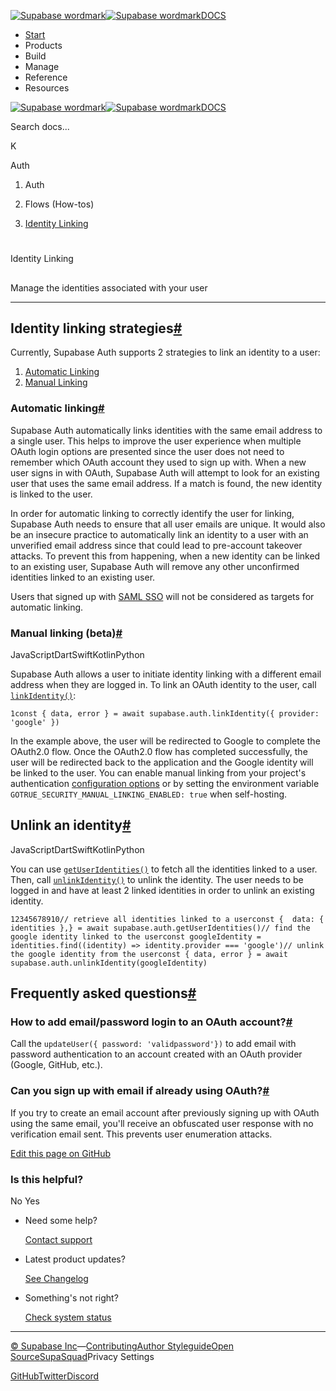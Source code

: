 [![Supabase wordmark](https://supabase.com/docs/_next/image?url=%2Fdocs%2Fsupabase-dark.svg&w=256&q=75&dpl=dpl_5BYG5BkQhU19GEfZfhcgAbeGcRQo)![Supabase wordmark](https://supabase.com/docs/_next/image?url=%2Fdocs%2Fsupabase-light.svg&w=256&q=75&dpl=dpl_5BYG5BkQhU19GEfZfhcgAbeGcRQo)DOCS](https://supabase.com/docs)

-   [Start](https://supabase.com/docs/guides/getting-started)
-   Products
-   Build
-   Manage
-   Reference
-   Resources

[![Supabase wordmark](https://supabase.com/docs/_next/image?url=%2Fdocs%2Fsupabase-dark.svg&w=256&q=75&dpl=dpl_5BYG5BkQhU19GEfZfhcgAbeGcRQo)![Supabase wordmark](https://supabase.com/docs/_next/image?url=%2Fdocs%2Fsupabase-light.svg&w=256&q=75&dpl=dpl_5BYG5BkQhU19GEfZfhcgAbeGcRQo)DOCS](https://supabase.com/docs)

Search docs...

K

Auth

1.  Auth

3.  Flows (How-tos)

5.  [Identity Linking](https://supabase.com/docs/guides/auth/auth-identity-linking)

# 

Identity Linking

## 

Manage the identities associated with your user

* * *

## Identity linking strategies[#](#identity-linking-strategies)

Currently, Supabase Auth supports 2 strategies to link an identity to a user:

1.  [Automatic Linking](#automatic-linking)
2.  [Manual Linking](#manual-linking-beta)

### Automatic linking[#](#automatic-linking)

Supabase Auth automatically links identities with the same email address to a single user. This helps to improve the user experience when multiple OAuth login options are presented since the user does not need to remember which OAuth account they used to sign up with. When a new user signs in with OAuth, Supabase Auth will attempt to look for an existing user that uses the same email address. If a match is found, the new identity is linked to the user.

In order for automatic linking to correctly identify the user for linking, Supabase Auth needs to ensure that all user emails are unique. It would also be an insecure practice to automatically link an identity to a user with an unverified email address since that could lead to pre-account takeover attacks. To prevent this from happening, when a new identity can be linked to an existing user, Supabase Auth will remove any other unconfirmed identities linked to an existing user.

Users that signed up with [SAML SSO](https://supabase.com/docs/guides/auth/sso/auth-sso-saml) will not be considered as targets for automatic linking.

### Manual linking (beta)[#](#manual-linking-beta)

JavaScriptDartSwiftKotlinPython

Supabase Auth allows a user to initiate identity linking with a different email address when they are logged in. To link an OAuth identity to the user, call [`linkIdentity()`](https://supabase.com/docs/reference/javascript/auth-linkidentity):

```
1const { data, error } = await supabase.auth.linkIdentity({ provider: 'google' })
```

In the example above, the user will be redirected to Google to complete the OAuth2.0 flow. Once the OAuth2.0 flow has completed successfully, the user will be redirected back to the application and the Google identity will be linked to the user. You can enable manual linking from your project's authentication [configuration options](https://supabase.com/dashboard/project/_/settings/auth) or by setting the environment variable `GOTRUE_SECURITY_MANUAL_LINKING_ENABLED: true` when self-hosting.

## Unlink an identity[#](#unlink-an-identity)

JavaScriptDartSwiftKotlinPython

You can use [`getUserIdentities()`](https://supabase.com/docs/reference/javascript/auth-getuseridentities) to fetch all the identities linked to a user. Then, call [`unlinkIdentity()`](https://supabase.com/docs/reference/javascript/auth-unlinkidentity) to unlink the identity. The user needs to be logged in and have at least 2 linked identities in order to unlink an existing identity.

```
12345678910// retrieve all identities linked to a userconst {  data: { identities },} = await supabase.auth.getUserIdentities()// find the google identity linked to the userconst googleIdentity = identities.find((identity) => identity.provider === 'google')// unlink the google identity from the userconst { data, error } = await supabase.auth.unlinkIdentity(googleIdentity)
```

## Frequently asked questions[#](#frequently-asked-questions)

### How to add email/password login to an OAuth account?[#](#how-to-add-emailpassword-login-to-an-oauth-account)

Call the `updateUser({ password: 'validpassword'})` to add email with password authentication to an account created with an OAuth provider (Google, GitHub, etc.).

### Can you sign up with email if already using OAuth?[#](#can-you-sign-up-with-email-if-already-using-oauth)

If you try to create an email account after previously signing up with OAuth using the same email, you'll receive an obfuscated user response with no verification email sent. This prevents user enumeration attacks.

[Edit this page on GitHub](https://github.com/supabase/supabase/blob/master/apps/docs/content/guides/auth/auth-identity-linking.mdx)

### Is this helpful?

No Yes

-   Need some help?
    
    [Contact support](https://supabase.com/support)
-   Latest product updates?
    
    [See Changelog](https://supabase.com/changelog)
-   Something's not right?
    
    [Check system status](https://status.supabase.com/)

* * *

[© Supabase Inc](https://supabase.com/)—[Contributing](https://github.com/supabase/supabase/blob/master/apps/docs/DEVELOPERS.md)[Author Styleguide](https://github.com/supabase/supabase/blob/master/apps/docs/CONTRIBUTING.md)[Open Source](https://supabase.com/open-source)[SupaSquad](https://supabase.com/supasquad)Privacy Settings

[GitHub](https://github.com/supabase/supabase)[Twitter](https://twitter.com/supabase)[Discord](https://discord.supabase.com/)
